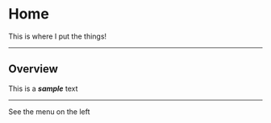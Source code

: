 # Home

This is where I put the things!

---

## Overview

This is a ***sample*** text


---

See the menu on the left
